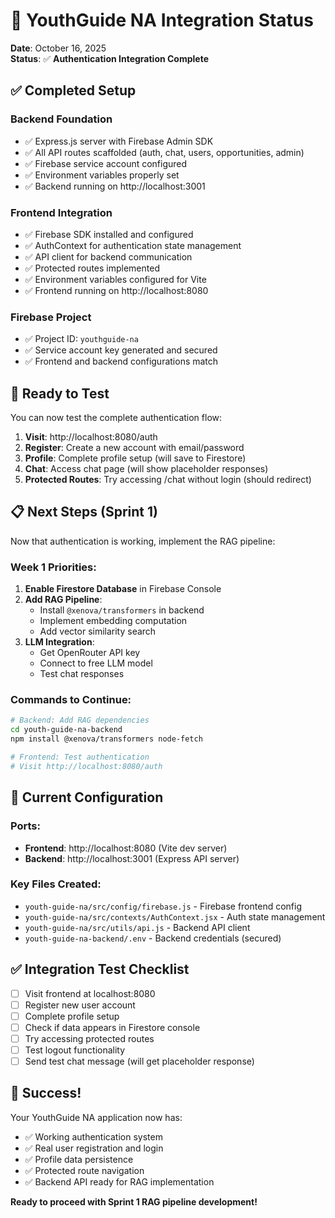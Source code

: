 # 🎯 YouthGuide NA Integration Status

**Date**: October 16, 2025  
**Status**: ✅ **Authentication Integration Complete**

## ✅ **Completed Setup**

### Backend Foundation
- ✅ Express.js server with Firebase Admin SDK
- ✅ All API routes scaffolded (auth, chat, users, opportunities, admin)
- ✅ Firebase service account configured
- ✅ Environment variables properly set
- ✅ Backend running on http://localhost:3001

### Frontend Integration  
- ✅ Firebase SDK installed and configured
- ✅ AuthContext for authentication state management
- ✅ API client for backend communication
- ✅ Protected routes implemented
- ✅ Environment variables configured for Vite
- ✅ Frontend running on http://localhost:8080

### Firebase Project
- ✅ Project ID: `youthguide-na`
- ✅ Service account key generated and secured
- ✅ Frontend and backend configurations match

## 🎯 **Ready to Test**

You can now test the complete authentication flow:

1. **Visit**: http://localhost:8080/auth
2. **Register**: Create a new account with email/password
3. **Profile**: Complete profile setup (will save to Firestore)
4. **Chat**: Access chat page (will show placeholder responses)
5. **Protected Routes**: Try accessing /chat without login (should redirect)

## 📋 **Next Steps (Sprint 1)**

Now that authentication is working, implement the RAG pipeline:

### Week 1 Priorities:
1. **Enable Firestore Database** in Firebase Console
2. **Add RAG Pipeline**: 
   - Install `@xenova/transformers` in backend
   - Implement embedding computation
   - Add vector similarity search
3. **LLM Integration**:
   - Get OpenRouter API key
   - Connect to free LLM model
   - Test chat responses

### Commands to Continue:
```bash
# Backend: Add RAG dependencies
cd youth-guide-na-backend
npm install @xenova/transformers node-fetch

# Frontend: Test authentication
# Visit http://localhost:8080/auth
```

## 🔧 **Current Configuration**

### Ports:
- **Frontend**: http://localhost:8080 (Vite dev server)  
- **Backend**: http://localhost:3001 (Express API server)

### Key Files Created:
- `youth-guide-na/src/config/firebase.js` - Firebase frontend config
- `youth-guide-na/src/contexts/AuthContext.jsx` - Auth state management
- `youth-guide-na/src/utils/api.js` - Backend API client
- `youth-guide-na-backend/.env` - Backend credentials (secured)

## ✅ **Integration Test Checklist**

- [ ] Visit frontend at localhost:8080
- [ ] Register new user account
- [ ] Complete profile setup  
- [ ] Check if data appears in Firestore console
- [ ] Try accessing protected routes
- [ ] Test logout functionality
- [ ] Send test chat message (will get placeholder response)

## 🚀 **Success!** 

Your YouthGuide NA application now has:
- ✅ Working authentication system
- ✅ Real user registration and login
- ✅ Profile data persistence
- ✅ Protected route navigation  
- ✅ Backend API ready for RAG implementation

**Ready to proceed with Sprint 1 RAG pipeline development!**